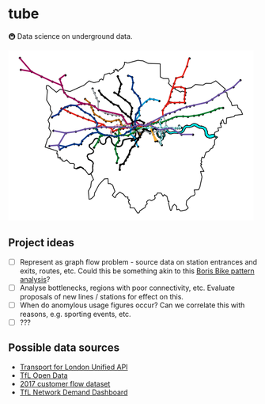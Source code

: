 # tube
🚇 Data science on underground data.

![Generated Map](mapwithstations.png)

## Project ideas
- [ ] Represent as graph flow problem - source data on station entrances and exits, routes, etc.
      Could this be something akin to this [Boris Bike pattern analysis](https://alan-turing-institute.github.io/TuringDataStories/stories/2022-10-06-Boris-Bikes/2023-07-07-Boris-Bikes.html)?
- [ ] Analyse bottlenecks, regions with poor connectivity, etc. Evaluate proposals of new lines / stations for effect on this.
- [ ] When do anomylous usage figures occur? Can we correlate this with reasons, e.g. sporting events, etc.
- [ ] ???

## Possible data sources
- [Transport for London Unified API ](https://api.tfl.gov.uk/)
- [TfL Open Data](https://tfl.gov.uk/info-for/open-data-users/our-open-data)
- [2017 customer flow dataset](https://blog.tfl.gov.uk/2017/03/09/new-tube-customer-volumes-and-movements-data/)
- [TfL Network Demand Dashboard](https://app.powerbi.com/view?r=eyJrIjoiZDgwZWY4NWMtZTFkMi00YzM2LThiMWQtNzg2ZTc2YjliNzM2IiwidCI6IjFmYmQ2NWJmLTVkZWYtNGVlYS1hNjkyLWEwODljMjU1MzQ2YiIsImMiOjh9)
